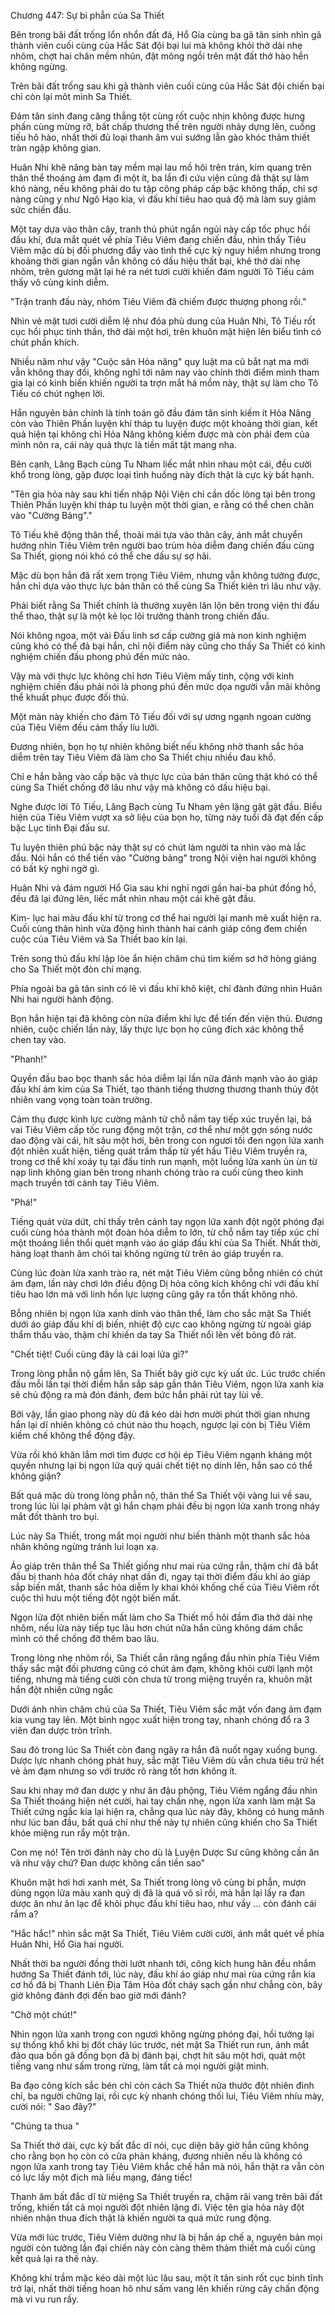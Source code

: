




Chương 447: Sự bi phẫn của Sa Thiết


Bên trong bãi đất trống lổn nhổn đất đá, Hổ Gia cùng ba gã tân sinh nhìn gã thành viên cuối cùng của Hắc Sát đội bại lui mà không khỏi thở dài nhẹ nhõm, chợt hai chân mềm nhũn, đặt mông ngồi trên mặt đất thở hào hển không ngừng.

Trên bãi đất trống sau khi gã thành viên cuối cùng của Hắc Sát đội chiến bại chỉ còn lại môt mình Sa Thiết.

Đám tân sinh đang căng thẳng tột cùng rốt cuộc nhịn không được hưng phấn cùng mừng rỡ, bất chấp thương thế trên người nhảy dựng lên, cuồng tiếu hô hào, nhất thời đủ loại thanh âm vui sướng lẫn gào khóc thảm thiết tràn ngập không gian.

Huân Nhi khẽ nâng bàn tay mềm mại lau mồ hôi trên trán, kim quang trên thân thể thoáng ảm đạm đi một ít, ba lần đi cứu viện cũng đã thật sự làm khó nàng, nếu không phải do tu tập công pháp cấp bậc không thấp, chỉ sợ nàng cũng y như Ngô Hạo kia, vì đấu khí tiêu hao quá độ mà làm suy giảm sức chiến đấu.

Một tay dựa vào thân cây, tranh thủ phút ngắn ngủi này cấp tốc phục hồi đấu khí, đưa mắt quét về phía Tiêu Viêm đang chiến đấu, nhìn thấy Tiêu Viêm mặc dù bị đối phương đẩy vào tình thế cực kỳ nguy hiểm nhưng trong khoảng thời gian ngắn vẫn không có dấu hiệu thất bại, khẽ thở dài nhẹ nhõm, trên gương mặt lại hé ra nét tươi cười khiến đám người Tô Tiếu cảm thấy vô cùng kinh diễm.

"Trận tranh đấu này, nhóm Tiêu Viêm đã chiếm được thượng phong rồi."

Nhìn vẻ mặt tươi cười diễm lệ như đóa phù dung của Huân Nhi, Tô Tiếu rốt cục hồi phục tinh thần, thở dài một hơi, trên khuôn mặt hiện lên biểu tình có chút phấn khích.

Nhiều năm như vậy "Cuộc săn Hỏa năng" quy luật ma cũ bắt nạt ma mới vẫn không thay đổi, không nghĩ tới năm nay vào chính thời điểm mình tham gia lại có kinh biến khiến người ta trợn mắt há mồm này, thật sự làm cho Tô Tiếu có chút nghẹn lời.

Hắn nguyên bản chính là tính toán gõ đầu đám tân sinh kiếm ít Hỏa Năng còn vào Thiên Phần luyện khí tháp tu luyện được một khoảng thời gian, kết quả hiện tại không chỉ Hỏa Năng không kiếm được mà còn phải đem của mình nôn ra, cái này quả thực là tiền mất tật mang nha.

Bên cạnh, Lăng Bạch cùng Tu Nham liếc mắt nhìn nhau một cái, đều cười khổ trong lòng, gặp được loại tình huống này đích thật là cực kỳ bất hạnh.

"Tên gia hỏa này sau khi tiến nhập Nội Viện chỉ cần dốc lòng tại bên trong Thiên Phần luyện khí tháp tu luyện một thời gian, e rằng có thể chen chân vào "Cường Bảng"."

Tô Tiếu khẽ động thân thể, thoải mái tựa vào thân cây, ánh mắt chuyển hướng nhìn Tiêu Viêm trên người bao trùm hỏa diễm đang chiến đấu cùng Sa Thiết, giọng nói khó có thể che dấu sự sợ hãi.

Mặc dù bọn hắn đã rất xem trọng Tiêu Viêm, nhưng vẫn không tưởng được, hắn chỉ dựa vào thực lực bản thân có thể cùng Sa Thiết kiên trì lâu như vậy.

Phải biết rằng Sa Thiết chính là thường xuyên lăn lộn bên trong viện thi đấu thể thao, thật sự là một kẻ lọc lõi trưởng thành trong chiến đấu.

Nói không ngoa, một vài Đấu linh sơ cấp cường giả mà non kinh nghiệm cũng khó có thể đả bại hắn, chỉ nội điểm này cũng cho thấy Sa Thiết có kinh nghiệm chiến đấu phong phú đến mức nào.

Vậy mà với thực lực không chỉ hơn Tiêu Viêm mấy tinh, cộng với kinh nghiệm chiến đấu phải nói là phong phú đến mức dọa người vẫn mãi không thể khuất phục được đối thủ.

Một màn này khiến cho đám Tô Tiếu đối với sự ương ngạnh ngoan cường của Tiêu Viêm đều cảm thấy líu lưỡi.

Đương nhiên, bọn họ tự nhiên không biết nếu không nhờ thanh sắc hỏa diễm trên tay Tiêu Viêm đã làm cho Sa Thiết chịu nhiều đau khổ.

Chỉ e hắn bằng vào cấp bậc và thực lực của bản thân cũng thật khó có thể cùng Sa Thiết chống đỡ lâu như vậy mà không có dấu hiệu bại.

Nghe được lời Tô Tiếu, Lăng Bạch cùng Tu Nham yên lặng gật gật đầu. Biểu hiện của Tiêu Viêm vượt xa sở liệu của bọn họ, từng này tuổi đã đạt đến cấp bậc Lục tinh Đại đấu sư.

Tu luyện thiên phú bậc này thật sự có chút làm người ta nhìn vào mà lắc đầu. Nói hắn có thể tiến vào "Cường bảng" trong Nội viện hai người không có bất kỳ nghi ngờ gì.

Huân Nhi và đám người Hổ Gia sau khi nghỉ ngơi gần hai-ba phút đồng hồ, đều đã lại đứng lên, liếc mắt nhìn nhau một cái khẽ gật đầu.

Kim- lục hai màu đấu khí từ trong cơ thể hai người lại manh mẽ xuất hiện ra. Cuối cùng thân hình vừa động hình thành hai cánh giáp công đem chiến cuộc của Tiêu Viêm và Sa Thiết bao kín lại.

Trên song thủ đấu khí lập lòe ẩn hiện chăm chú tìm kiếm sơ hở hòng giáng cho Sa Thiết một đòn chí mạng.

Phía ngoài ba gã tân sinh có lẽ vì đấu khí khô kiệt, chỉ đành đứng nhìn Huân Nhi hai người hành động.

Bọn hắn hiện tại đã không còn nửa điểm khí lực để tiến đến viện thủ. Đương nhiên, cuộc chiến lần này, lấy thực lực bọn họ cũng đích xác không thể chen tay vào.

"Phanh!"

Quyền đầu bao bọc thanh sắc hỏa diễm lại lần nữa đánh mạnh vào áo giáp đấu khí ám kim của Sa Thiết, tạo thành tiếng thương thương thanh thúy đột nhiên vang vọng toàn toàn trường.

Cảm thụ được kình lực cường mãnh từ chỗ nắm tay tiếp xúc truyền lại, bả vai Tiêu Viêm cấp tốc rung động một trận, cơ thể như một gợn sóng nước dao động vài cái, hít sâu một hơi, bên trong con ngươi tối đen ngọn lửa xanh đột nhiên xuất hiện, tiếng quát trầm thấp từ yết hầu Tiêu Viêm truyền ra, trong cơ thể khí xoáy tụ tại đấu tinh run mạnh, một luồng lửa xanh ùn ùn từ nạp linh không gian bên trong nhanh chóng trào ra cuối cùng theo kinh mạch truyền tới cánh tay Tiêu Viêm.

"Phá!"

Tiếng quát vừa dứt, chỉ thấy trên cánh tay ngọn lửa xanh đột ngột phóng đại cuối cùng hóa thành một đoàn hỏa diễm to lớn, từ chỗ nắm tay tiếp xúc chỉ một thoáng liền thổi quét mạnh vào áo giáp đấu khí của Sa Thiết. Nhất thời, hàng loạt thanh âm chói tai không ngừng từ trên áo giáp truyền ra.

Cùng lúc đoàn lửa xanh trào ra, nét mặt Tiêu Viêm cũng bỗng nhiên có chút ảm đạm, lần này chơi lớn điều động Dị hỏa công kích không chỉ với đấu khí tiêu hao lớn mà với linh hồn lực lượng cũng gây ra tổn thất không nhỏ.

Bỗng nhiên bị ngọn lửa xanh dính vào thân thể, làm cho sắc mặt Sa Thiết dưới áo giáp đấu khí dị biến, nhiệt độ cực cao không ngừng từ ngoài giáp thẩm thấu vào, thậm chí khiến da tay Sa Thiết nổi lên vết bỏng đỏ rát.

"Chết tiệt! Cuối cùng đây là cái loại lửa gì?"

Trong lòng phẫn nộ gầm lên, Sa Thiết bây giờ cực kỳ uất ức. Lúc trước chiến đấu mỗi lần tại thời điểm hắn sắp sáp gần thân Tiêu Viêm, ngọn lửa xanh kia sẽ chủ động ra mà đón đánh, đem bức hắn phải rút tay lùi về.

Bởi vậy, lần giao phong này dù đã kéo dài hơn mười phút thời gian nhưng hắn lại dĩ nhiên không có chút nào thu hoạch, ngược lại còn bị Tiêu Viêm kiềm chế không thể động đậy.

Vừa rồi khó khăn lắm mơi tìm được cơ hội ép Tiêu Viêm ngạnh kháng một quyền nhưng lại bị ngọn lửa quỷ quái chết tiệt nọ dính lên, hắn sao có thể không giận?

Bất quá mặc dù trong lòng phẫn nộ, thân thể Sa Thiết vội vàng lui về sau, trong lúc lùi lại phàm vật gì hắn chạm phải đều bị ngọn lửa xanh trong nháy mắt đốt thành tro bụi.

Lúc này Sa Thiết, trong mắt mọi người như biến thành một thanh sắc hỏa nhân không ngừng tránh lui loạn xạ.

Áo giáp trên thân thể Sa Thiết giống như mai rùa cứng rắn, thậm chí đã bắt đầu bị thanh hỏa đốt cháy nhạt dần đi, ngay tại thời điểm đấu khí áo giáp sắp biến mất, thanh sắc hỏa diễm ly khai khỏi khống chế của Tiêu Viêm rốt cuộc thì hưu một tiếng đột ngột biến mất.

Ngọn lửa đột nhiên biến mất làm cho Sa Thiết mồ hôi đầm đìa thở dài nhẹ nhõm, nếu lửa này tiếp tục lâu hơn chút nữa hắn cũng không dám chắc mình có thể chống đỡ thêm bao lâu.

Trong lòng nhẹ nhõm rồi, Sa Thiết cắn răng ngẩng đầu nhìn phía Tiêu Viêm thấy sắc mặt đối phương cũng có chút ảm đạm, không khỏi cười lạnh một tiếng, nhưng mà tiếng cười còn chưa từ trong miệng truyền ra, khuôn mặt hắn đột nhiên cứng ngắc

Dưới ánh nhìn chăm chú của Sa Thiết, Tiêu Viêm sắc mặt vốn đang ảm đạm kia vung tay lên. Một bình ngọc xuất hiện trong tay, nhanh chóng đổ ra 3 viên đan dược tròn trĩnh.

Sau đó trong lúc Sa Thiết còn đang ngây ra hắn đã nuốt ngay xuống bụng. Dược lực nhanh chóng phát huy, sắc mặt Tiêu Viêm dù vẫn chưa tiêu trừ hết vẻ ảm đạm nhưng so với trước rõ ràng tốt hơn không ít.

Sau khi nhay mớ đan dược y như ăn đậu phộng, Tiêu Viêm ngẩng đầu nhìn Sa Thiết thoáng hiện nét cười, hai tay chấn nhẹ, ngọn lửa xanh làm mặt Sa Thiết cứng ngắc kia lại hiện ra, chẳng qua lúc này đây, không có hung mãnh như lúc ban đầu, bất quá chỉ như thế này tự nhiên cũng khiến cho Sa Thiết khóe miệng run rẩy một trận.

Con mẹ nó! Tên trời đánh này cho dù là Luyện Dược Sư cũng không cần ăn vã như vậy chứ? Đan dược không cần tiền sao"

Khuôn mặt hơi hơi xanh mét, Sa Thiết trong lòng vô cùng bi phẫn, mượn dùng ngọn lửa màu xanh quỷ dị đã là quá vô sỉ rồi, mà hắn lại lấy ra đan dược ăn như ăn lạc để khôi phục đấu khí tiêu hao, như vầy … còn đánh cái rắm a?

"Hắc hắc!" nhìn sắc mặt Sa Thiết, Tiêu Viêm cười cười, ánh mắt quét về phía Huân Nhi, Hổ Gia hai người.

Nhất thời ba người đồng thời lướt nhanh tới, công kích hung hãn đều nhắm hướng Sa Thiết đánh tới, lúc này, đấu khí áo giáp như mai rùa cứng rắn kia cơ hồ đã bị Thanh Liên Địa Tâm Hỏa đốt cháy sạch gần như chẳng còn, bây giờ không đánh đợi đến bao giờ mới đánh?

"Chờ một chút!"

Nhìn ngọn lửa xanh trong con ngươi không ngừng phóng đại, hồi tưởng lại sự thống khổ khi bị đốt cháy lúc trước, nét mặt Sa Thiết run run, ánh mắt đảo qua bốn gã đồng bọn đã bị đánh bại, chợt hít sâu một hơi, quát một tiếng vang như sấm trong rừng, làm tất cả mọi người giật mình.

Ba đạo công kích sắc bén chỉ còn cách Sa Thiết nửa thước đột nhiên đình chỉ, ba người chững lại, rồi cực kỳ nhanh chóng thối lui, Tiêu Viêm nhíu mày, cười nói: " Sao đây?"

"Chúng ta thua "

Sa Thiết thở dài, cực kỳ bất đắc dĩ nói, cục diện bây giờ hắn cũng không cho rằng bọn họ còn có cửa phản kháng, đương nhiên nếu là không có ngọn lửa xanh trong tay Tiêu Viêm khắc chế hắn mà nói, hắn thật ra vẫn còn có lực lấy một địch mà liều mạng, đáng tiếc!

Thanh âm bất đắc dĩ từ miệng Sa Thiết truyền ra, chậm rãi vang trên bãi đất trống, khiến tất cả mọi người đột nhiên lặng đi. Việc tên gia hỏa này đột nhiên nhận thua đích thật là khiến người ta quá mức rung động.

Vừa mới lúc trước, Tiêu Viêm dường như là bị hắn áp chế a, nguyên bản mọi người còn tưởng lần đại chiến này còn càng thêm thảm thiết mà cuối cùng kết quả lại ra thế này.

Không khí trầm mặc kéo dài một lúc lâu sau, một ít tân sinh rốt cục bình tĩnh trở lại, nhất thời tiếng hoan hô như sấm vang lên khiến rừng cây chấn động mà vi vu run rấy.




